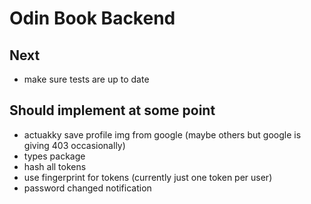 # Odin Book Backend

## Next

- make sure tests are up to date

## Should implement at some point

- actuakky save profile img from google (maybe others but google is giving 403 occasionally)
- types package
- hash all tokens
- use fingerprint for tokens (currently just one token per user)
- password changed notification
